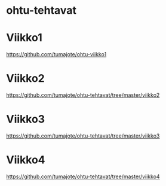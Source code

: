 # ohtu-tehtavat

# Viikko1
https://github.com/tumajote/ohtu-viikko1
# Viikko2
https://github.com/tumajote/ohtu-tehtavat/tree/master/viikko2
# Viikko3
https://github.com/tumajote/ohtu-tehtavat/tree/master/viikko3
# Viikko4
https://github.com/tumajote/ohtu-tehtavat/tree/master/viikko4
